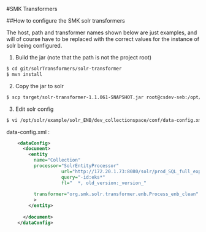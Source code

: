 #SMK Transformers

##How to configure the SMK solr transformers

The host, path and transformer names shown below are just examples, and will of course have to be replaced with the correct values for the instance of solr being configured.

1. Build the jar (note that the path is not the project root)
```sh
$ cd git/solrTransformers/solr-transformer
$ mvn install
```	
2. Copy the jar to solr
```sh
$ scp target/solr-transformer-1.1.061-SNAPSHOT.jar root@csdev-seb:/opt/solr/example/solr_ENB/lib/
```
3. Edit solr config
```sh
$ vi /opt/solr/example/solr_ENB/dev_collectionspace/conf/data-config.xml
```
data-config.xml :
```xml
	<dataConfig>
	  <document>
	    <entity
	      name="Collection"
	      processor="SolrEntityProcessor"
	                url="http://172.20.1.73:8080/solr/prod_SQL_full_export"
	                query="-id:eks*"
	                fl="  *, old_version:_version_"
	
	      transformer="org.smk.solr.transformer.enb.Process_enb_clean"
	      >
	    </entity>
	
	  </document>
	</dataConfig>
```


